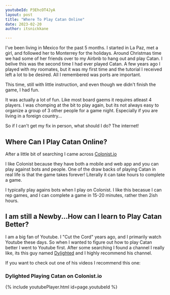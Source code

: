 ```yaml
---
youtubeId: P3EhcOT4JyA
layout: post
title: "Where To Play Catan Online"
date: 2023-02-20
author: itsnickkane

---
```


I've been living in Mexico for the past 5 months. I started in La Paz, met a girl, and followed her to Monterrey for the holidays. Around Christmas time we had some of her friends over to my Airbnb to hang out and play Catan. I belive this was the second time I had ever played Catan. A few years ago I played with my roomates, but it was my first time and the tutorial I received left a lot to be desired. All I remembered was ports are important. 

This time, still with little instruction, and even though we didn't finish the game, I had fun.

It was actually a lot of fun. Like most board gaems it requires atleast 4 players. I was chomping at the bit to play again, but its not always easy to organize a group of 3 other people for a game night. Especially if you are living in a foreign country...

So if I can't get my fix in person, what should I do? The internet!


## Where Can I Play Catan Online?

After a little bit of searching I came across [Colonist.io][colonist-io]

I like Colonist because they have both a mobile and web app and you can play against bots and people. One of the draw backs of playing Catan in real life is that the game takes forever! Literally it can take hours to complete a game. 

I typically play agains bots when I play on Colonist. I like this becasue I can rep games, and I can complete a game in 15-20 minutes, rather then 2ish hours.


## I am still a Newby...How can I learn to Play Catan Better?

I am a big fan of Youtube. I "Cut the Cord" years ago, and I primarily watch Youtube these days. So when I wanted to figure out how to play Catan better I went to Youtube first. After some searching I found a channel I really like, its this guy named [Dylighted][Dylighted-youtube] and I highly recommend his channel.

If you want to check out one of his videos I recommend this one:

### Dylighted Playing Catan on Colonist.io

{% include youtubePlayer.html id=page.youtubeId %}

[colonist-io]: https://colonist.io/

[Dylighted-youtube]: https://www.youtube.com/@DyLightedPlaysCatan

